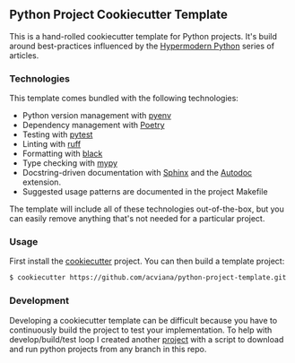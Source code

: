 ## Python Project Cookiecutter Template

This is a hand-rolled cookiecutter template for Python projects.
It's build around best-practices influenced by the [Hypermodern Python](https://cjolowicz.github.io/posts/hypermodern-python-01-setup/) series of articles.

### Technologies

This template comes bundled with the following technologies:

 - Python version management with [pyenv](https://github.com/pyenv/pyenv)
 - Dependency management with [Poetry](https://python-poetry.org/)
 - Testing with [pytest](https://docs.pytest.org/en/6.2.x/)
 - Linting with [ruff](https://github.com/charliermarsh/ruff)
 - Formatting with [black](https://github.com/psf/black)
 - Type checking with [mypy](https://mypy-lang.org/)
 - Docstring-driven documentation with [Sphinx](https://www.sphinx-doc.org/en/master/) and the [Autodoc](https://www.sphinx-doc.org/en/master/usage/extensions/autodoc.html#module-sphinx.ext.autodoc) extension.
 - Suggested usage patterns are documented in the project Makefile

The template will include all of these technologies out-of-the-box, but you can easily remove anything that's not needed for a particular project.

### Usage

First install the [cookiecutter](https://cookiecutter.readthedocs.io/) project. You can then build a template project:

```bash
$ cookiecutter https://github.com/acviana/python-project-template.git
```

### Development

Developing a cookiecutter template can be difficult because you have to continuously build the project to test your implementation.
To help with develop/build/test loop I created another [project](https://github.com/acviana/python-project-template-testing) with a script to download and run python projects from any branch in this repo.
